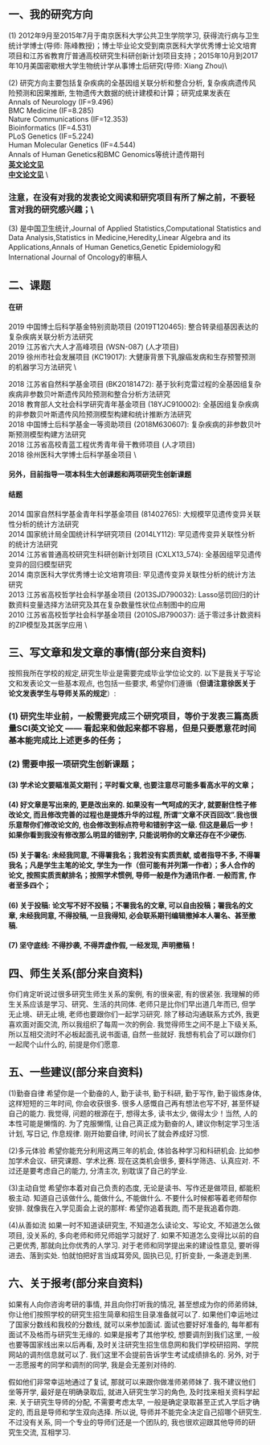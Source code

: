 
## 一、我的研究方向

(1) 2012年9月至2015年7月于南京医科大学公共卫生学院学习, 获得流行病与卫生统计学博士(导师: 陈峰教授)；博士毕业论文受到南京医科大学优秀博士论文培育项目和江苏省教育厅普通高校研究生科研创新计划项目支持；2015年10月到2017年10月美国密歇根大学生物统计学从事博士后研究(导师: Xiang Zhou)\

(2) 研究方向主要包括复杂疾病的全基因组关联分析和整合分析, 复杂疾病遗传风险预测和因果推断, 生物遗传大数据的统计建模和计算；研究成果发表在 \
Annals of Neurology (IF=9.496) \
BMC Medicine (IF=8.285) \
Nature Communications (IF=12.353) \
Bioinformatics (IF=4.531) \
PLoS Genetics (IF=5.224) \
Human Molecular Genetics (IF=4.544) \
Annals of Human Genetics和BMC Genomics等统计遗传期刊 \
[**英文论文见**](https://github.com/biostatpzeng/pingzeng/blob/master/publications/English%20publications.md) \
[**中文论文见**](https://github.com/biostatpzeng/pingzeng/blob/master/publications/Chinese%20publications.md) \

### 注意，在没有对我的发表论文阅读和研究项目有所了解之前，不要轻言对我的研究感兴趣；\

(3) 是中国卫生统计,Journal of Applied Statistics,Computational Statistics and Data Analysis,Statistics in Medicine,Heredity,Linear Algebra and its Applications,Annals of Human Genetics,Genetic Epidemiology和International Journal of Oncology的审稿人 

## 二、课题
#### 在研
2019 中国博士后科学基金特别资助项目 (2019T120465): 整合转录组基因表达的复杂疾病关联分析方法研究 \
2019 江苏省六大人才高峰项目 (WSN-087) (人才项目) \
2019 徐州市社会发展项目 (KC19017): 大健康背景下乳腺癌发病和生存预警预测的机器学习方法研究 \

2018 江苏省自然科学基金项目 (BK20181472): 基于狄利克雷过程的全基因组复杂疾病非参数贝叶斯遗传风险预测和整合分析方法研究 \
2018 教育部人文社会科学研究青年基金项目 (18YJC910002): 全基因组复杂疾病的非参数贝叶斯遗传风险预测模型构建和统计推断方法研究 \
2018 中国博士后科学基金一等资助项目 (2018M630607): 复杂疾病的非参数贝叶斯预测模型构建方法研究 \
2018 江苏省高校青蓝工程优秀青年骨干教师项目 (人才项目) \
2018 徐州医科大学博士后科学基金项目 \

#### 另外，目前指导一项本科生大创课题和两项研究生创新课题

#### 结题
2014 国家自然科学基金青年科学基金项目 (81402765): 大规模罕见遗传变异关联性分析的统计方法研究 \
2014 国家统计局全国统计科学研究项目 (2014LY112): 罕见遗传变异关联性分析的统计方法研究 \
2014 江苏省普通高校研究生科研创新计划项目 (CXLX13_574): 全基因组罕见遗传变异的回归模型研究 \
2014 南京医科大学优秀博士论文培育项目: 罕见遗传变异关联性分析的统计方法研究 \
2013 江苏省高校哲学社会科学基金项目 (2013SJD790032): Lasso惩罚回归的计数资料变量选择方法研究及其在复杂数量性状位点制图中的应用 \
2010 江苏省高校哲学社会科学基金项目 (2010SJB790037): 适于零过多计数资料的ZIP模型及其医学应用 \


## 三、写文章和发文章的事情(部分来自资料)

  按照我所在学校的规定,研究生毕业是需要完成毕业学位论文的. 以下是我关于写论文和发表论文一些基本观点, 也包括一些要求, 希望你们遵循（**但请注意徐医关于论文发表学生与导师关系的规定**）:
  
### (1) 研究生毕业前，一般需要完成三个研究项目，等价于发表三篇高质量SCI英文论文 —— 看起来和做起来都不容易，但是只要愿意花时间基本能完成比上述更多的任务；
### (2) 需要申报一项研究生创新课题；

#### (3) 学术论文要瞄准英文期刊；平时看文章, 也要注意尽可能多看高水平的文章；

#### (4) 好文章是写出来的, 更是改出来的. 如果没有一气呵成的天才, 就要耐住性子修改论文, 而且修改完善的过程也是提炼升华的过程, 所谓“文章不厌百回改”.我也很乐意帮你们修改论文的, 也会修改到标点符号和错别字这一级. 但这是最后一步！如果你看到我没有修改那么明显的错别字, 只能说明你的文章还存在不少硬伤.

#### (5) 关于署名: 未经我同意, 不得署我名；我若没有实质贡献, 或者指导不多, 不得署我名；凡是学生主笔的论文, 学生为一作（但可能有并列第一作者）；多人合作的论文, 按照实质贡献排名；按照学术惯例, 导师一般是作为通讯作者. 一般而言, 作者至多四个；

#### (6) 关于投稿: 论文写不好不投稿；不署我名的文章, 可以自由投稿；署我名的文章, 未经我同意, 不得投稿, 一旦我得知, 必会联系期刊编辑撤掉本人署名、甚至撤稿.

#### (7) 坚守底线: 不得抄袭, 不得弄虚作假, 一经发现, 声明撤稿！


## 四、师生关系(部分来自资料)

   你们肯定听说过很多研究生师生关系的案例, 有的很亲密, 有的很紧张. 我理解的师生关系应该是学习、研究、生活的共同体. 老师只是比你们早出道几年而已, 但学无止境、研无止境, 老师也要跟你们一起学习研究. 除了移动沟通联系方式外, 我更喜欢面对面交流, 所以我组织了每周一次的例会. 我觉得师生之间不是上下级关系, 所以互相交流时不必板起面孔说书面语, 自然一些就好. 我想有机会了可以跟你们一起爬个山什么的, 前提是你们愿意.

## 五、一些建议(部分来自资料)

(1)勤奋自律  希望你是一个勤奋的人, 勤于读书, 勤于科研, 勤于写作, 勤于锻炼身体, 这样短短的三年时间, 你会收获很多. 很多人感慨自己再有想法也写不好, 甚至怀疑自己的能力. 我觉得, 问题的根源在于, 想得太多, 读书太少, 做得太少！当然, 人的本性可能是懒惰的. 为了克服懒惰, 让自己真正成为勤奋的人, 建议你制定学习生活计划, 写日记, 作息规律. 刚开始要自律, 时间长了就会养成好习惯.

(2)多元体验  希望你能充分利用这两三年的机会, 体验各种学习和科研机会. 比如参加学术会议、研究课题、学术比赛. 现在这类机会很多, 要科学筛选、认真应对. 不过还是要考虑自己的能力, 分清主次, 别耽误了自己的学业.

(3)主动自觉  希望你本着对自己负责的态度, 无论是读书、写作还是做项目, 都能积极主动. 知道自己该做什么, 能做什么, 不能做什么. 不要什么时候都等着老师帮你安排. 就像我在入学见面会上说的那样: 希望你追着我跑, 而不是我追着你跑.

(4)从善如流  如果一时不知道读研究生, 不知道怎么读论文、写论文, 不知道怎么做项目, 没关系的, 多向老师和师兄师姐学习就好了. 如果不知道怎么变得比以前的自己更优秀, 那就向比你优秀的人学习. 对于老师和同学提出来的建设性意见, 要听得进去、落到实处. 怕就怕把好言当成耳旁风, 固执已见, 打折变卦, 一条道走到黑.


## 六、关于报考(部分来自资料)

   如果有人向你咨询考研的事情, 并且向你打听我的情况, 甚至想成为你的师弟师妹, 你让他们按照学校的研究生招生简章和招生目录准备就可以了. 如果他们幸运地过了国家分数线和我校的分数线, 就可以来参加面试. 面试也要好好准备的, 每年都有面试不及格而与研究生无缘的. 如果是报考了其他学校, 想要调剂到我们这里, 一般也要等国家线出来以后再看, 及时关注研究生招生信息网和我们学校研招网、学院网站的调剂信息就可以了. 我们这里不会提前告诉学生考试成绩排名的. 另外, 对于一志愿报考的同学和调剂的同学, 我是会无差别对待的.

   假如他们非常幸运地通过了复试, 那就可以来跟你做准师弟师妹了. 我不建议他们坐等开学, 最好是在明确录取后, 就进入研究生学习的角色, 及时找来相关资料学起来. 关于研究生导师的分配, 不需要考虑太早, 一般是确定录取甚至正式入学后才确定的, 而且是导师和学生双向选择. 所以说, 导师并不能完全决定自己招哪个研究生. 不过没有关系, 同一个专业的导师们还是一个团队的, 我也很欢迎跟其他导师的研究生交流, 互相学习.
